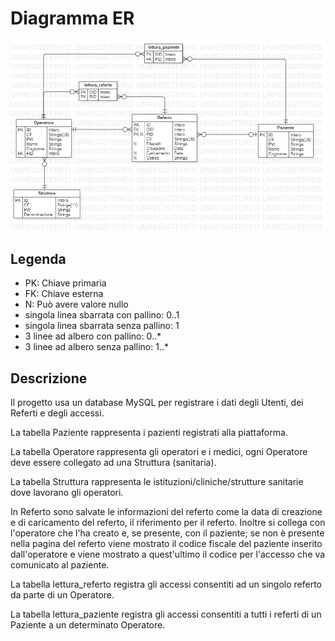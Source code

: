 # Diagramma ER
![Diagramma ER di Referti Online](img/ERDDiagram.jpg)

## Legenda 
- PK: Chiave primaria
- FK: Chiave esterna
- N:  Può avere valore nullo
- singola linea sbarrata con pallino: 0..1
- singola linea sbarrata senza pallino: 1
- 3 linee ad albero con pallino: 0..*
- 3 linee ad albero senza pallino: 1..*

## Descrizione
Il progetto usa un database MySQL per registrare i dati degli Utenti, dei Referti e degli accessi.

La tabella Paziente rappresenta i pazienti registrati alla piattaforma.

La tabella Operatore rappresenta gli operatori e i medici, ogni Operatore deve essere collegato ad una Struttura (sanitaria).

La tabella Struttura rappresenta le istituzioni/cliniche/strutture sanitarie dove lavorano gli operatori.

In Referto sono salvate le informazioni del referto come la data di creazione e di caricamento del referto, il riferimento per il referto. Inoltre si collega con l'operatore che l'ha creato e, se presente, con il paziente; se non è presente nella pagina del referto viene mostrato il codice fiscale del paziente inserito dall'operatore e viene mostrato a quest'ultimo il codice per l'accesso che va comunicato al paziente.

La tabella lettura_referto registra gli accessi consentiti ad un singolo referto da parte di un Operatore.

La tabella lettura_paziente registra gli accessi consentiti a tutti i referti di un Paziente a un determinato Operatore.